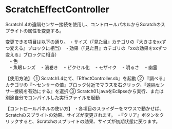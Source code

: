 # ScratchEffectController

Scratch1.4の遠隔センサー接続を使用し、コントロールパネルからScratchのスプライトの属性を変更する。

変更できる項目は以下の通り。
・サイズ（『見た目』カテゴリの『大きさをxxずつ変える』ブロックに相当）
・効果（『見た目』カテゴリの『xxの効果をxxずつ変える』ブロックに相当）
<br>　- 色
<br>　- 魚眼レンズ
　- 渦巻き
　- ピクセル化
　- モザイク
　- 明るさ
　- 幽霊

【使用方法】
① Scratch1.4にて、『EffectController.sb』を起動
② 『調べる』カテゴリの『〜センサーの値』ブロック付近でマウスを右クリック、『遠隔センサー接続を有効にする』を選択
③ Scratch01.javaをEclipseから実行、または別途自分でコンパイルした実行ファイルを起動

【コントロールパネルの使い方】
・各項目のスライダーをマウスで動かせば、Scratchのスプライトの効果、サイズが変更されます。
・『クリア』ボタンをクリックすると、Scratchのスプライトの効果、サイズが初期状態に戻ります。
